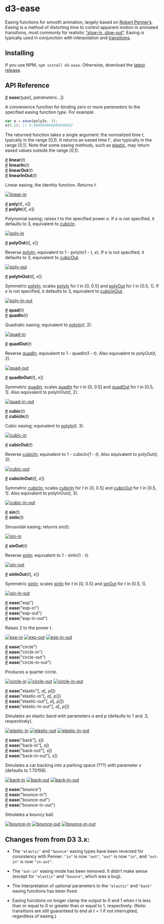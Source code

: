 # d3-ease

Easing functions for smooth animation, largely based on [Robert Penner’s](http://robertpenner.com/easing/). *Easing* is a method of distorting time to control apparent motion in animated transitions, most commonly for  realistic [“slow-in, slow-out”](https://en.wikipedia.org/wiki/12_basic_principles_of_animation#Slow_In_and_Slow_Out). Easing is typically used in conjunction with interpolation and [transitions](https://github.com/d3/d3-transition).

## Installing

If you use NPM, `npm install d3-ease`. Otherwise, download the [latest release](https://github.com/d3/d3-ease/releases/latest).

## API Reference

<a name="ease" href="#ease">#</a> <b>ease</b>(<i>type</i>[, <i>parameters…</i>])

A convenience function for binding zero or more *parameters* to the specified easing function *type*. For example:

```js
var e = ease(polyIn, 3);
e(0.2); // 0.008000000000000002
```

The returned function takes a single argument: the normalized time *t*, typically in the range [0,1]. It returns an eased time *tʹ*, also typically in the range [0,1]. Note that some easing methods, such as [elastic](#elastic), may return eased values outside the range [0,1].

<a name="linear" href="#linear">#</a> <b>linear</b>(<i>t</i>)
<br><a href="#linear">#</a> <b>linearIn</b>(<i>t</i>)
<br><a href="#linear">#</a> <b>linearOut</b>(<i>t</i>)
<br><a href="#linear">#</a> <b>linearInOut</b>(<i>t</i>)

Linear easing; the identity function. Returns *t*.

[![linear-in](https://cloud.githubusercontent.com/assets/230541/8026043/ea835e1e-0d1c-11e5-80f2-dc0d1f82500a.png)](http://bl.ocks.org/mbostock/248bac3b8e354a9103c4/#linear-in)

<a name="poly" href="#poly">#</a> <b>poly</b>(<i>t</i>[, <i>e</i>])
<br><a name="polyIn" href="#polyIn">#</a> <b>polyIn</b>(<i>t</i>[, <i>e</i>])

Polynomial easing; raises *t* to the specified power *e*. If *e* is not specified, it defaults to 3, equivalent to [cubicIn](#cubicIn).

[![poly-in](https://cloud.githubusercontent.com/assets/230541/8026046/ea926706-0d1c-11e5-915f-dad2ab2bea7c.png)](http://bl.ocks.org/mbostock/248bac3b8e354a9103c4/#poly-in)

<a name="polyOut" href="#polyOut">#</a> <b>polyOut</b>(<i>t</i>[, <i>e</i>])

Reverse [polyIn](#polyIn); equivalent to 1 - polyIn(1 - *t*, *e*). If *e* is not specified, it defaults to 3, equivalent to [cubicOut](#cubicOut).

[![poly-out](https://cloud.githubusercontent.com/assets/230541/8026047/ea94a390-0d1c-11e5-88bd-6d51052d084a.png)](http://bl.ocks.org/mbostock/248bac3b8e354a9103c4/#poly-out)

<a name="polyInOut" href="#polyInOut">#</a> <b>polyInOut</b>(<i>t</i>[, <i>e</i>])

Symmetric [polyIn](#polyIn); scales [polyIn](#polyIn) for *t* in [0, 0.5] and [polyOut](#polyOut) for *t* in [0.5, 1]. If *e* is not specified, it defaults to 3, equivalent to [cubicInOut](#cubicInOut).

[![poly-in-out](https://cloud.githubusercontent.com/assets/230541/8026045/ea8ebe58-0d1c-11e5-9399-c03f2467bc3b.png)](http://bl.ocks.org/mbostock/248bac3b8e354a9103c4/#poly-in-out)

<a name="quad" href="#quad">#</a> <b>quad</b>(<i>t</i>)
<br><a name="quadIn" href="#quadIn">#</a> <b>quadIn</b>(<i>t</i>)

Quadratic easing; equivalent to [polyIn](#polyIn)(*t*, 2).

[![quad-in](https://cloud.githubusercontent.com/assets/230541/8026049/ea967288-0d1c-11e5-906b-10b575160854.png)](http://bl.ocks.org/mbostock/248bac3b8e354a9103c4/#quad-in)

<a name="quadOut" href="#quadOut">#</a> <b>quadOut</b>(<i>t</i>)

Reverse [quadIn](#quadIn); equivalent to 1 - quadIn(1 - *t*). Also equivalent to polyOut(*t*, 2).

[![quad-out](https://cloud.githubusercontent.com/assets/230541/8026051/eaa14f64-0d1c-11e5-8242-64a93513b7c7.png)](http://bl.ocks.org/mbostock/248bac3b8e354a9103c4/#quad-out)

<a name="quadInOut" href="#quadInOut">#</a> <b>quadInOut</b>(<i>t</i>[, <i>e</i>])

Symmetric [quadIn](#quadIn); scales [quadIn](#quadIn) for *t* in [0, 0.5] and [quadOut](#quadOut) for *t* in [0.5, 1]. Also equivalent to polyInOut(*t*, 2).

[![quad-in-out](https://cloud.githubusercontent.com/assets/230541/8026048/ea96521c-0d1c-11e5-9bae-fec6b91de07e.png)](http://bl.ocks.org/mbostock/248bac3b8e354a9103c4/#quad-in-out)

<a name="cubic" href="#cubic">#</a> <b>cubic</b>(t)
<br><a name="cubicIn" href="#cubicIn">#</a> <b>cubicIn</b>(<i>t</i>)

Cubic easing; equivalent to [polyIn](#polyIn)(*t*, 3).

[![cubic-in](https://cloud.githubusercontent.com/assets/230541/8026036/ea6dc23e-0d1c-11e5-83e3-6a09c6134554.png)](http://bl.ocks.org/mbostock/248bac3b8e354a9103c4/#cubic-in)

<a name="cubicOut" href="#cubicOut">#</a> <b>cubicOut</b>(<i>t</i>)

Reverse [cubicIn](#cubicIn); equivalent to 1 - cubicIn(1 - *t*). Also equivalent to polyOut(*t*, 3).

[![cubic-out](https://cloud.githubusercontent.com/assets/230541/8026035/ea6d26da-0d1c-11e5-8d46-04d163704bb0.png)](http://bl.ocks.org/mbostock/248bac3b8e354a9103c4/#cubic-out)

<a name="cubicInOut" href="#cubicInOut">#</a> <b>cubicInOut</b>(<i>t</i>[, <i>e</i>])

Symmetric [cubicIn](#cubicIn); scales [cubicIn](#cubicIn) for *t* in [0, 0.5] and [cubicOut](#cubicOut) for *t* in [0.5, 1]. Also equivalent to polyInOut(*t*, 3).

[![cubic-in-out](https://cloud.githubusercontent.com/assets/230541/8026032/ea6a027a-0d1c-11e5-99bc-c7366bbebf7b.png)](http://bl.ocks.org/mbostock/248bac3b8e354a9103c4/#cubic-in-out)

<a name="sin" href="#sin">#</a> <b>sin</b>(<i>t</i>)
<br><a name="sinIn" href="#sinIn">#</a> <b>sinIn</b>(<i>t</i>)

Sinusoidal easing; returns sin(*t*).

[![sin-in](https://cloud.githubusercontent.com/assets/230541/8026052/eaa218a4-0d1c-11e5-8243-4829d87bfdf6.png)](http://bl.ocks.org/mbostock/248bac3b8e354a9103c4/#sin-in)

<a name="sinOut" href="#sinOut">#</a> <b>sinOut</b>(<i>t</i>)

Reverse [sinIn](#sinIn); equivalent to 1 - sinIn(1 - *t*).

[![sin-out](https://cloud.githubusercontent.com/assets/230541/8026053/eaa79f18-0d1c-11e5-846d-6bf846207cad.png)](http://bl.ocks.org/mbostock/248bac3b8e354a9103c4/#sin-out)

<a name="sinInOut" href="#sinInOut">#</a> <b>sinInOut</b>(<i>t</i>[, <i>e</i>])

Symmetric [sinIn](#sinIn); scales [sinIn](#sinIn) for *t* in [0, 0.5] and [sinOut](#sinOut) for *t* in [0.5, 1].

[![sin-in-out](https://cloud.githubusercontent.com/assets/230541/8026050/ea9f6f3c-0d1c-11e5-8176-363214626a2f.png)](http://bl.ocks.org/mbostock/248bac3b8e354a9103c4/#sin-in-out)

<a name="exp" href="#exp">#</a> <b>ease</b>("exp")
<br><a href="#exp">#</a> <b>ease</b>("exp-in")
<br><a href="#exp">#</a> <b>ease</b>("exp-out")
<br><a href="#exp">#</a> <b>ease</b>("exp-in-out")

Raises 2 to the power *t*.

[![exp-in](https://cloud.githubusercontent.com/assets/230541/8026041/ea80aef8-0d1c-11e5-9427-4748a2b23268.png)](http://bl.ocks.org/mbostock/248bac3b8e354a9103c4/#exp-in)
[![exp-out](https://cloud.githubusercontent.com/assets/230541/8026039/ea7e241c-0d1c-11e5-8f8d-4015e9872a8f.png)](http://bl.ocks.org/mbostock/248bac3b8e354a9103c4/#exp-out)
[![exp-in-out](https://cloud.githubusercontent.com/assets/230541/8026042/ea810236-0d1c-11e5-812c-c81cf25f44c6.png)](http://bl.ocks.org/mbostock/248bac3b8e354a9103c4/#exp-in-out)

<a name="circle" href="#circle">#</a> <b>ease</b>("circle")
<br><a href="#circle">#</a> <b>ease</b>("circle-in")
<br><a href="#circle">#</a> <b>ease</b>("circle-out")
<br><a href="#circle">#</a> <b>ease</b>("circle-in-out")

Produces a quarter circle.

[![circle-in](https://cloud.githubusercontent.com/assets/230541/8026031/ea5ff320-0d1c-11e5-8671-6046a0084b63.png)](http://bl.ocks.org/mbostock/248bac3b8e354a9103c4/#circle-in)
[![circle-out](https://cloud.githubusercontent.com/assets/230541/8026033/ea6cb0ba-0d1c-11e5-982e-b67daebe7cb1.png)](http://bl.ocks.org/mbostock/248bac3b8e354a9103c4/#circle-out)
[![circle-in-out](https://cloud.githubusercontent.com/assets/230541/8026030/ea5b424e-0d1c-11e5-9ea4-cc63017251e6.png)](http://bl.ocks.org/mbostock/248bac3b8e354a9103c4/#circle-in-out)

<a name="elastic" href="#elastic">#</a> <b>ease</b>("elastic"[, <i>a</i>[, <i>p</i>]])
<br><a href="#elastic">#</a> <b>ease</b>("elastic-in"[, <i>a</i>[, <i>p</i>]])
<br><a href="#elastic">#</a> <b>ease</b>("elastic-out"[, <i>a</i>[, <i>p</i>]])
<br><a href="#elastic">#</a> <b>ease</b>("elastic-in-out"[, <i>a</i>[, <i>p</i>]])

Simulates an elastic band with parameters *a* and *p*</b> (defaults to 1 and .3, respectively).

[![elastic-in](https://cloud.githubusercontent.com/assets/230541/8026037/ea71d90a-0d1c-11e5-84fb-d03873f70ced.png)](http://bl.ocks.org/mbostock/248bac3b8e354a9103c4/#elastic-in)
[![elastic-out](https://cloud.githubusercontent.com/assets/230541/8026038/ea7c651e-0d1c-11e5-9cdc-208ad6d78a26.png)](http://bl.ocks.org/mbostock/248bac3b8e354a9103c4/#elastic-out)
[![elastic-in-out](https://cloud.githubusercontent.com/assets/230541/8026034/ea6d045c-0d1c-11e5-844b-3846dc138fda.png)](http://bl.ocks.org/mbostock/248bac3b8e354a9103c4/#elastic-in-out)

<a name="back" href="#back">#</a> <b>ease</b>("back"[, <i>s</i>])
<br><a href="#back">#</a> <b>ease</b>("back-in"[, <i>s</i>])
<br><a href="#back">#</a> <b>ease</b>("back-out"[, <i>s</i>])
<br><a href="#back">#</a> <b>ease</b>("back-in-out"[, <i>s</i>])

Simulates a car backing into a parking space (???) with parameter *s* (defaults to 1.70158).

[![back-in](https://cloud.githubusercontent.com/assets/230541/8026025/ea4f94a8-0d1c-11e5-9073-1300e05f7315.png)](http://bl.ocks.org/mbostock/248bac3b8e354a9103c4/#back-in)
[![back-out](https://cloud.githubusercontent.com/assets/230541/8026028/ea597ec8-0d1c-11e5-82c7-2bd1b8c993b6.png)](http://bl.ocks.org/mbostock/248bac3b8e354a9103c4/#back-out)
[![back-in-out](https://cloud.githubusercontent.com/assets/230541/8026024/ea3bb050-0d1c-11e5-8a79-e61004a395f2.png)](http://bl.ocks.org/mbostock/248bac3b8e354a9103c4/#back-in-out)

<a name="bounce" href="#bounce">#</a> <b>ease</b>("bounce")
<br><a href="#bounce">#</a> <b>ease</b>("bounce-in")
<br><a href="#bounce">#</a> <b>ease</b>("bounce-out")
<br><a href="#bounce">#</a> <b>ease</b>("bounce-in-out")

Simulates a bouncy ball.

[![bounce-in](https://cloud.githubusercontent.com/assets/230541/8026029/ea5a8782-0d1c-11e5-8862-8fc1594bf74f.png)](http://bl.ocks.org/mbostock/248bac3b8e354a9103c4/#bounce-in)
[![bounce-out](https://cloud.githubusercontent.com/assets/230541/8026027/ea597c98-0d1c-11e5-8849-80418fb818c9.png)](http://bl.ocks.org/mbostock/248bac3b8e354a9103c4/#bounce-out)
[![bounce-in-out](https://cloud.githubusercontent.com/assets/230541/8026026/ea59356c-0d1c-11e5-97f1-2b5de30d282d.png)](http://bl.ocks.org/mbostock/248bac3b8e354a9103c4/#bounce-in-out)

## Changes from from D3 3.x:

* The `"elastic"` and `"bounce"` easing types have been reversed for consistency with Penner: `"in"` is now `"out"`, `"out"` is now `"in"`, and `"out-in"` is now `"in-out"`.

* The `"out-in"` easing mode has been removed. It didn’t make sense (except for `"elastic"` and `"bounce"`, which was a bug).

* The interpretation of optional parameters to the `"elastic"` and `"back"` easing functions has been fixed.

* Easing functions no longer clamp the output to 0 and 1 when *t* is less than or equal to 0 or greater than or equal to 1, respectively. (Note: transitions are still guaranteed to end at *t* = 1 if not interrupted, regardless of easing.)
